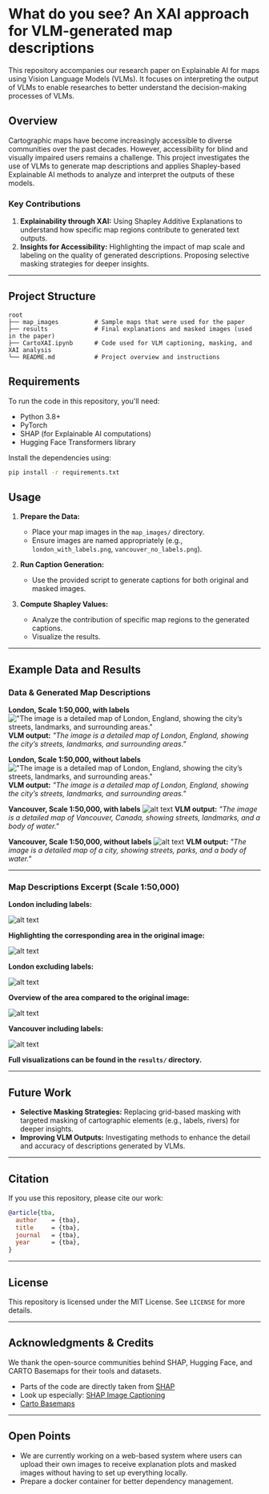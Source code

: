 # What do you see? An XAI approach for VLM-generated map descriptions

This repository accompanies our research paper on Explainable AI for maps using Vision Language Models (VLMs). It focuses on interpreting the output of VLMs to enable researches to better understand the decision-making processes of VLMs.

## Overview
Cartographic maps have become increasingly accessible to diverse communities over the past decades. However, accessibility for blind and visually impaired users remains a challenge. This project investigates the use of VLMs to generate map descriptions and applies Shapley-based Explainable AI methods to analyze and interpret the outputs of these models.

### Key Contributions
1. **Explainability through XAI:** Using Shapley Additive Explanations to understand how specific map regions contribute to generated text outputs.
2. **Insights for Accessibility:** Highlighting the impact of map scale and labeling on the quality of generated descriptions. Proposing selective masking strategies for deeper insights.

---

## Project Structure

```
root
├── map_images          # Sample maps that were used for the paper
├── results             # Final explanations and masked images (used in the paper)
├── CartoXAI.ipynb      # Code used for VLM captioning, masking, and XAI analysis
└── README.md           # Project overview and instructions
```
## Requirements

To run the code in this repository, you'll need:
- Python 3.8+
- PyTorch
- SHAP (for Explainable AI computations)
- Hugging Face Transformers library

Install the dependencies using:

```bash
pip install -r requirements.txt
```

## Usage
1. **Prepare the Data:**
   - Place your map images in the `map_images/` directory.
   - Ensure images are named appropriately (e.g., `london_with_labels.png`, `vancouver_no_labels.png`).

2. **Run Caption Generation:**
   - Use the provided script to generate captions for both original and masked images.

3. **Compute Shapley Values:**
   - Analyze the contribution of specific map regions to the generated captions.
   - Visualize the results.

---

## Example Data and Results

### Data & Generated Map Descriptions
**London, Scale 1:50,000, with labels**
!["The image is a detailed map of London, England, showing the city’s streets, landmarks, and surrounding areas."](map_images/london_50k.png)
**VLM output:** *"The image is a detailed map of London, England, showing the city’s streets, landmarks, and surrounding areas."*

**London, Scale 1:50,000, without labels**
!["The image is a detailed map of London, England, showing the city’s streets, landmarks, and surrounding areas."](map_images/london_50k_nolabels.png)
**VLM output:** *"The image is a detailed map of London, England, showing the city’s streets, landmarks, and surrounding areas."*

**Vancouver, Scale 1:50,000, with labels**
![alt text](map_images/vancouver_50k.png)
**VLM output:** *"The image is a detailed map of Vancouver, Canada, showing streets, landmarks, and a body of water."*

**Vancouver, Scale 1:50,000, without labels**
![alt text](map_images/vancouver_50k_nolabels.png)
**VLM output:** *"The image is a detailed map of a city, showing streets, parks, and a body of water."*

---

### Map Descriptions Excerpt (Scale 1:50,000)
**London including labels:**

![alt text](assets/shap_london_50k_labels.png)

**Highlighting the corresponding area in the original image:**

![alt text](assets/london_50k_discussion.png)

**London excluding labels:**

![alt text](assets/shap_london_50k_no_labels.png)

**Overview of the area compared to the original image:**

![alt text](assets/london_50k_nolabels_discussion.png)

**Vancouver including labels:**

![alt text](assets/vancouver50k_discussion.png)

**Full visualizations can be found in the `results/` directory.**

---

## Future Work

- **Selective Masking Strategies:** Replacing grid-based masking with targeted masking of cartographic elements (e.g., labels, rivers) for deeper insights.
- **Improving VLM Outputs:** Investigating methods to enhance the detail and accuracy of descriptions generated by VLMs.

---

## Citation

If you use this repository, please cite our work:

```bibtex
@article{tba,
  author    = {tba},
  title     = {tba},
  journal   = {tba},
  year      = {tba},
}
```

---

## License
This repository is licensed under the MIT License. See `LICENSE` for more details.

---

## Acknowledgments & Credits
We thank the open-source communities behind SHAP, Hugging Face, and CARTO Basemaps for their tools and datasets.

- Parts of the code are directly taken from [SHAP](https://github.com/shap/shap)
- Look up especially: [SHAP Image Captioning](https://shap.readthedocs.io/en/latest/example_notebooks/image_examples/image_captioning/Image%20Captioning%20using%20Open%20Source.html)
- [Carto Basemaps](https://carto.com/basemaps)


---

## Open Points
- We are currently working on a web-based system where users can upload their own images to receive explanation plots and masked images without having to set up everything locally.
- Prepare a docker container for better dependency management.
